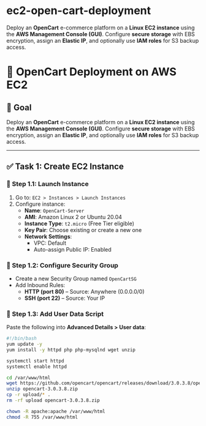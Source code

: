 # ec2-open-cart-deployment
Deploy an **OpenCart** e-commerce platform on a **Linux EC2 instance** using the **AWS Management Console (GUI)**. Configure **secure storage** with EBS encryption, assign an **Elastic IP**, and optionally use **IAM roles** for S3 backup access.

# 🛒 OpenCart Deployment on AWS EC2

## 🎯 Goal

Deploy an **OpenCart** e-commerce platform on a **Linux EC2 instance** using the **AWS Management Console (GUI)**. Configure **secure storage** with EBS encryption, assign an **Elastic IP**, and optionally use **IAM roles** for S3 backup access.

---

## ✅ Task 1: Create EC2 Instance

### 🔹 Step 1.1: Launch Instance

1. Go to: `EC2 > Instances > Launch Instances`
2. Configure instance:
   - **Name**: `OpenCart-Server`
   - **AMI**: Amazon Linux 2 or Ubuntu 20.04
   - **Instance Type**: `t2.micro` (Free Tier eligible)
   - **Key Pair**: Choose existing or create a new one
   - **Network Settings**:
     - VPC: Default
     - Auto-assign Public IP: Enabled

### 🔹 Step 1.2: Configure Security Group

- Create a new Security Group named `OpenCartSG`
- Add Inbound Rules:
  - **HTTP (port 80)** – Source: Anywhere (0.0.0.0/0)
  - **SSH (port 22)** – Source: Your IP

### 🔹 Step 1.3: Add User Data Script

Paste the following into **Advanced Details > User data**:

```bash
#!/bin/bash
yum update -y
yum install -y httpd php php-mysqlnd wget unzip

systemctl start httpd
systemctl enable httpd

cd /var/www/html
wget https://github.com/opencart/opencart/releases/download/3.0.3.8/opencart-3.0.3.8.zip
unzip opencart-3.0.3.8.zip
cp -r upload/* .
rm -rf upload opencart-3.0.3.8.zip

chown -R apache:apache /var/www/html
chmod -R 755 /var/www/html
